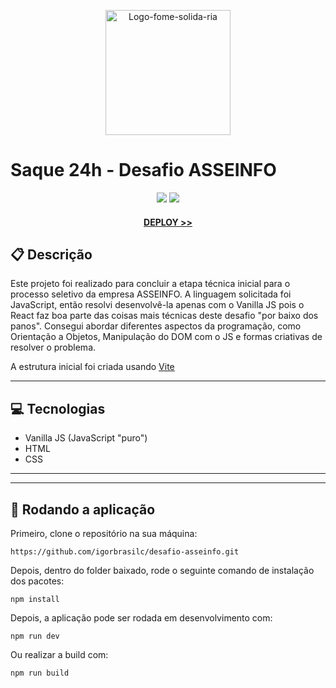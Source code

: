 <p align="center">
   <img src="https://freesvg.org/img/cash2.png" alt="Logo-fome-solida-ria" border="0" width="200px"/>
   <h1>Saque 24h - Desafio ASSEINFO</h1>
</p>

<p align = "center">
   <img src="https://img.shields.io/badge/author-Igor Corbari Brasil-4dae71?style=flat-square" />
   <img src="https://img.shields.io/github/languages/count/igorbrasilc/desafio-asseinfo?color=4dae71&style=flat-square" />
</p>

<h4 align = "center">
   <a href="https://desafio-asseinfo.vercel.app/">DEPLOY >></a>
</h4>

##  :clipboard: Descrição

Este projeto foi realizado para concluir a etapa técnica inicial para o processo seletivo da empresa ASSEINFO. A linguagem solicitada foi JavaScript, então resolvi desenvolvê-la apenas com o Vanilla JS pois o React faz boa parte das coisas mais técnicas deste desafio "por baixo dos panos".
Consegui abordar diferentes aspectos da programação, como Orientação a Objetos, Manipulação do DOM com o JS e formas criativas de resolver o problema. 

A estrutura inicial foi criada usando [Vite](https://vitejs.dev/) 
***

## :computer:	 Tecnologias

- Vanilla JS (JavaScript "puro")
- HTML
- CSS

***

***

## 🏁 Rodando a aplicação

Primeiro, clone o repositório na sua máquina:

```
https://github.com/igorbrasilc/desafio-asseinfo.git
```

Depois, dentro do folder baixado, rode o seguinte comando de instalação dos pacotes:

```
npm install
```

Depois, a aplicação pode ser rodada em desenvolvimento com:
```
npm run dev
```

Ou realizar a build com:
```
npm run build
```

